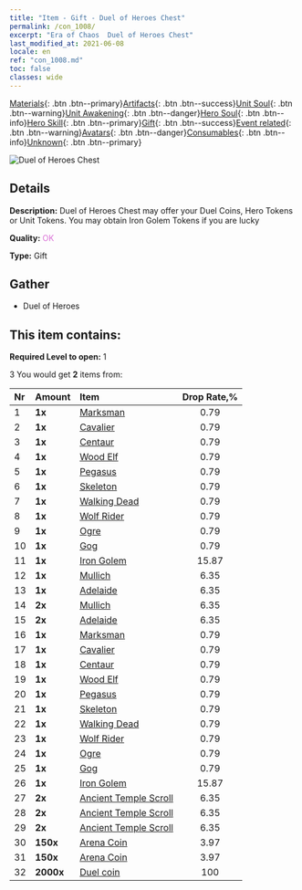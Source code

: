 ```yaml
---
title: "Item - Gift - Duel of Heroes Chest"
permalink: /con_1008/
excerpt: "Era of Chaos  Duel of Heroes Chest"
last_modified_at: 2021-06-08
locale: en
ref: "con_1008.md"
toc: false
classes: wide
---
```

 [Materials](/Items/){: .btn .btn--primary}[Artifacts](/Items/Artifacts/){: .btn .btn--success}[Unit Soul](/Items/UnitSoul/){: .btn .btn--warning}[Unit Awakening](/Items/UnitAwakening/){: .btn .btn--danger}[Hero Soul](/Items/HeroSoul/){: .btn .btn--info}[Hero Skill](/Items/HeroSkill/){: .btn .btn--primary}[Gift](/Items/Gift/){: .btn .btn--success}[Event related](/Items/Events/){: .btn .btn--warning}[Avatars](/Items/Avatars/){: .btn .btn--danger}[Consumables](/Items/Consumables/){: .btn .btn--info}[Unknown](/Items/Unknown/){: .btn .btn--primary}

 ![Duel of Heroes Chest](/images/t/i_50002.png)

## Details
 **Description:** Duel of Heroes Chest may offer your Duel Coins, Hero Tokens or Unit Tokens. You may obtain Iron Golem Tokens if you are lucky

 **Quality:** <span style="color: #DA70D6">OK</span>

 **Type:** Gift

## Gather

*    Duel of Heroes 

## This item contains:

 **Required Level to open:** 1

 3 You would get **2** items  from:

  | Nr | Amount |     Item    | Drop Rate,% |
  |:---|:-------|:------------|:---------:|
  | 1 |  **1x** | [Marksman](/Items/unt_191/) | 0.79 | 
  | 2 |  **1x** | [Cavalier ](/Items/unt_195/) | 0.79 | 
  | 3 |  **1x** | [Centaur](/Items/unt_199/) | 0.79 | 
  | 4 |  **1x** | [Wood Elf](/Items/unt_201/) | 0.79 | 
  | 5 |  **1x** | [Pegasus](/Items/unt_202/) | 0.79 | 
  | 6 |  **1x** | [Skeleton](/Items/unt_208/) | 0.79 | 
  | 7 |  **1x** | [Walking Dead](/Items/unt_209/) | 0.79 | 
  | 8 |  **1x** | [Wolf Rider](/Items/unt_218/) | 0.79 | 
  | 9 |  **1x** | [Ogre](/Items/unt_220/) | 0.79 | 
  | 10 |  **1x** | [Gog](/Items/unt_227/) | 0.79 | 
  | 11 |  **1x** | [Iron Golem](/Items/unt_237/) | 15.87 | 
  | 12 |  **1x** | [Mullich](/Items/her_360/) | 6.35 | 
  | 13 |  **1x** | [Adelaide](/Items/her_359/) | 6.35 | 
  | 14 |  **2x** | [Mullich](/Items/her_360/) | 6.35 | 
  | 15 |  **2x** | [Adelaide](/Items/her_359/) | 6.35 | 
  | 16 |  **1x** | [Marksman](/Items/unt_191/) | 0.79 | 
  | 17 |  **1x** | [Cavalier ](/Items/unt_195/) | 0.79 | 
  | 18 |  **1x** | [Centaur](/Items/unt_199/) | 0.79 | 
  | 19 |  **1x** | [Wood Elf](/Items/unt_201/) | 0.79 | 
  | 20 |  **1x** | [Pegasus](/Items/unt_202/) | 0.79 | 
  | 21 |  **1x** | [Skeleton](/Items/unt_208/) | 0.79 | 
  | 22 |  **1x** | [Walking Dead](/Items/unt_209/) | 0.79 | 
  | 23 |  **1x** | [Wolf Rider](/Items/unt_218/) | 0.79 | 
  | 24 |  **1x** | [Ogre](/Items/unt_220/) | 0.79 | 
  | 25 |  **1x** | [Gog](/Items/unt_227/) | 0.79 | 
  | 26 |  **1x** | [Iron Golem](/Items/unt_237/) | 15.87 | 
  | 27 |  **2x** | [Ancient Temple Scroll](/Items/con_697/) | 6.35 | 
  | 28 |  **2x** | [Ancient Temple Scroll](/Items/con_697/) | 6.35 | 
  | 29 |  **2x** | [Ancient Temple Scroll](/Items/con_697/) | 6.35 | 
  | 30 |  **150x** | [Arena Coin](/Items/con_903/) | 3.97 | 
  | 31 |  **150x** | [Arena Coin](/Items/con_903/) | 3.97 | 
  | 32 |  **2000x** | [Duel coin](/Items/con_907/) | 100 | 

